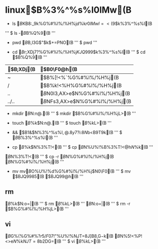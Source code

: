 # linux$B%3%^%s%I0lMw(B

- ls
$B%G%#%l%/%H%jFb$KB8:_$9$k%G%#%l%/%H%j$d%U%!%$%k$r0lMwI=<($9$k%3%^%s%I(B

'''
$ ls -$B%*%W%7%g%s(B $B%Q%9(B
'''

- pwd
$B%o!<%-%s%0%G%#%l%/%H%j(B $B$,$I$3$G$"$k$+=PNO(B
'''
$ pwd
'''

- cd
$B%o!<%-%s%0%G%#%l%/%H%j$r;XDj$7$?%G%#%l%/%H%j$KJQ99$9$k%3%^%s%I(B
'''
$ cd $B%Q%9(B
'''

|$B;XDj(B|$B0\F0@h(B|
|:--|:--|
|~|$B%[!<%`%G%#%l%/%H%j(B|
|/|$B%k!<%H%G%#%l%/%H%j(B|
|..|$B%o!<%-%s%0%G%#%l%/%H%j$N0l3,AX>e$N%G%#%l%/%H%j(B|
|../..|$B%o!<%-%s%0%G%#%l%/%H%j$NFs3,AX>e$N%G%#%l%/%H%j(B|

- mkdir
$B%G%#%l%/%H%j$N:n@.(B
'''
$ mkdir $B%G%#%l%/%H%jL>(B
'''

- touch
$B%U%!%$%k$N:n@.(B
'''
$ touch $B%U%!%$%kL>(B
'''

- &&
$B1&$N%3%^%s%I$,@.8y$7$?$i:8$N%3%^%s%I$b<B9T$9$k(B
'''
$ $B%3%^%s%I(B && $B%3%^%s%I(B
'''

- cp
$B%U%!%$%k$N%3%T!<(B
'''
$ cp $B%3%T!<85$N%U%!%$%k(B $B%3%T!<@h$N%U%!%$%k(B
'''

$B%G%#%l%/%H%j$N%3%T!<(B
'''
$ cp -r $B%3%T!<85$N%G%#%l%/%H%j(B $B%3%T!<@h$N%G%#%l%/%H%j(B
'''

- mv
mv$B$O%U%!%$%k$d%G%#%l%/%H%j$N0\F0(B
'''
$ mv $BJQ9985(B $BJQ99@h(B
'''

## rm
$B%U%!%$%k$N:o=|(B
'''
$ rm $B%U%!%$%kL>(B
'''
$B%G%#%l%/%H%j$N:o=|(B
'''
$ rm -r $B%G%#%l%/%H%jL>(B
'''

## vi
$B%?!<%_%J%k>e$G%(%G%#%?$r5/F0$7!"%U%!%$%k$NJT=8J]B8$,$G$-$k(B
$B%j%b!<%H$N%5!<%P!<>e$N%U%!%$%k$NJT=8$b2DG=(B
'''
$ vi $B%U%!%$%kL>(B
'''
















